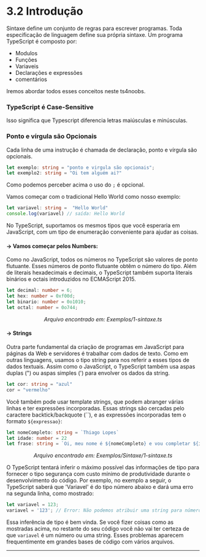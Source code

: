 # 3.2 Introdução
Sintaxe define um conjunto de regras para escrever programas. Toda especificação de linguagem define sua própria sintaxe. Um programa TypeScript é composto por:
- Modulos
- Funções
- Variaveis
- Declarações e expressões
- comentários

Iremos abordar todos esses conceitos neste ts4noobs.


### TypeScript é Case-Sensitive

Isso significa que Typescript diferencia letras maiúsculas e minúsculas.

### Ponto e vírgula são Opcionais

Cada linha de uma instrução é chamada de declaração, ponto e vírgula são opcionais.

```ts
let exemplo: string = "ponto e virgula são opcionais";
let exemplo2: string = "Oi tem alguém ai?" 
```

Como podemos perceber acima o uso do `;` é opcional.

Vamos começar com o tradicional Hello World como nosso exemplo:

```ts
let variavel: string =  "Hello World"
console.log(variavel) // saída: Hello World
```
No TypeScript, suportamos os mesmos tipos que você esperaria em JavaScript, com um tipo de enumeração conveniente para ajudar as coisas.

#### -> Vamos começar pelos Numbers:
Como no JavaScript, todos os números no TypeScript são valores de ponto flutuante. Esses números de ponto flutuante obtêm o número do tipo. Além de literais hexadecimais e decimais, o TypeScript também suporta literais binários e octais introduzidos no ECMAScript 2015.
```ts
let decimal: number = 6;
let hex: number = 0xf00d;
let binario: number = 0o1010;
let octal: number = 0o744;
```
<p align="center">
<i>Arquivo encontrado em: Exemplos/1-sintaxe.ts</i>
</p>

#### -> Strings
Outra parte fundamental da criação de programas em JavaScript para páginas da Web e servidores é trabalhar com dados de texto. Como em outras linguagens, usamos o tipo string para nos referir a esses tipos de dados textuais. Assim como o JavaScript, o TypeScript também usa aspas duplas (") ou aspas simples (') para envolver os dados da string.
```ts
let cor: string = "azul"
cor = "vermelho"
```
Você também pode usar template strings, que podem abranger várias linhas e ter expressões incorporadas. Essas strings são cercadas pelo caractere backtick/backquote (``), e as expressões incorporadas tem o formato `${expressao}`:
```ts
let nomeCompleto: string = `Thiago Lopes`
let idade: number = 22
let frase: string = `Oi, meu nome é ${nomeCompleto} e vou completar ${idade + 1} anos esse ano!`
```
<p align="center">
<i>Arquivo encontrado em: Exemplos/Sintaxe/1-sintaxe.ts</i>
</p>

O TypeScript tentará inferir o máximo possível das informações de tipo para fornecer o tipo
segurança com custo mínimo de produtividade durante o desenvolvimento do código. Por exemplo, no
exemplo a seguir, o TypeScript saberá que 'Variavel' é do tipo número abaixo e dará uma erro na segunda linha, como mostrado:
```ts
let variavel = 123;
variavel = '123'; // Error: Não podemos atribuir uma string para número
```
Essa inferência de tipo é bem vinda. Se você fizer coisas como as mostradas acima, no restante do seu código você não vai ter certeza de que `variavel` é um número ou uma string.
Esses problemas aparecem frequentimente em grandes bases de código com vários arquivos.
<hr>